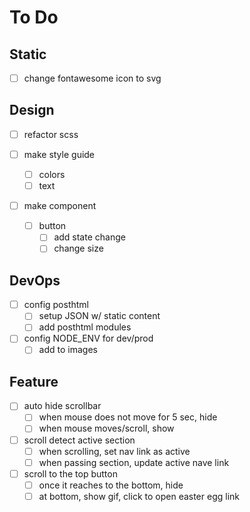 # To Do

## Static

- [ ] change fontawesome icon to svg

## Design

- [ ] refactor scss 

- [ ] make style guide
  - [ ] colors
  - [ ] text

- [ ] make component
  - [ ] button
    - [ ] add state change
    - [ ] change size

## DevOps

- [ ] config posthtml
  - [ ] setup JSON w/ static content
  - [ ] add posthtml modules

- [ ] config NODE_ENV for dev/prod
  - [ ] add to images

## Feature

- [ ] auto hide scrollbar
  - [ ] when mouse does not move for 5 sec, hide
  - [ ] when mouse moves/scroll, show

- [ ] scroll detect active section
  - [ ] when scrolling, set nav link as active
  - [ ] when passing section, update active nave link

- [ ] scroll to the top button
  - [ ] once it reaches to the bottom, hide
  - [ ] at bottom, show gif, click to open easter egg link
